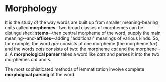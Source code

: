 # Morphology

It is the study of the way words are built up from smaller meaning-bearing units called **morphemes**. Two broad classes of morphemes can be distinguished: **stems**--then central morpheme of the word, supply the main meaning--and-**affixes**--adding "additional" meanings of various kinds. So, for example, the word *gox* consists of one morpheme (the morpheme *fox*) and the words *cats* consists of two: the morpheme *cat* and the morphene *-s*. A **morphological parser** takes a word like *cats* and parses it into the two morphemes *cat* and *s*.

The most sophisticated methods of lemmatization involve complete **morphogical parsing** of the word.